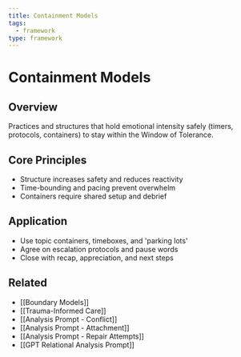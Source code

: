 ```yaml
---
title: Containment Models
tags:
  - framework
type: framework
---
```


<!-- @format -->

# Containment Models

## Overview

Practices and structures that hold emotional intensity safely (timers, protocols, containers) to stay within the Window of Tolerance.

## Core Principles

- Structure increases safety and reduces reactivity
- Time-bounding and pacing prevent overwhelm
- Containers require shared setup and debrief

## Application

- Use topic containers, timeboxes, and 'parking lots'
- Agree on escalation protocols and pause words
- Close with recap, appreciation, and next steps

## Related

- [[Boundary Models]]
- [[Trauma-Informed Care]]
- [[Analysis Prompt - Conflict]]
- [[Analysis Prompt - Attachment]]
- [[Analysis Prompt - Repair Attempts]]
- [[GPT Relational Analysis Prompt]]
